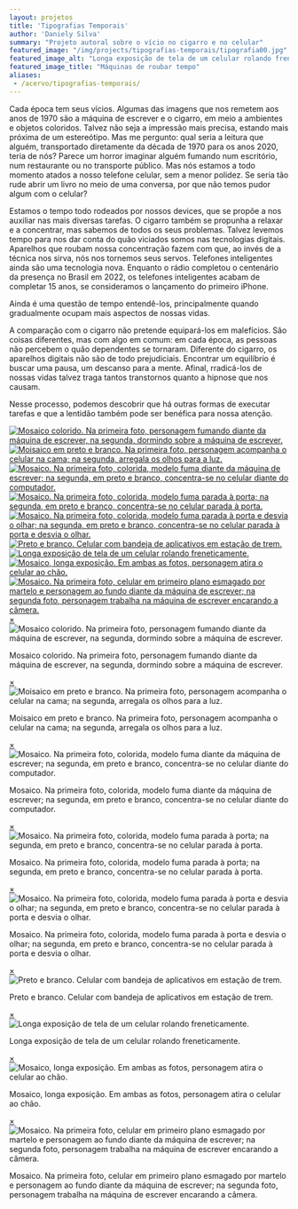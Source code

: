 ```yaml
---
layout: projetos
title: 'Tipografias Temporais'
author: 'Daniely Silva'
summary: "Projeto autoral sobre o vício no cigarro e no celular"
featured_image: "/img/projects/tipografias-temporais/tipografia00.jpg"
featured_image_alt: "Longa exposição de tela de um celular rolando freneticamente"
featured_image_title: "Máquinas de roubar tempo"
aliases:
 - /acervo/tipografias-temporais/
---
```


Cada época tem seus vícios. Algumas das imagens que nos remetem aos anos de 1970 são a máquina de escrever e o cigarro, em meio a ambientes e objetos coloridos. Talvez não seja a impressão mais precisa, estando mais próxima de um estereótipo. Mas me pergunto: qual seria a leitura que alguém, transportado diretamente da década de 1970 para os anos 2020, teria de nós? Parece um horror imaginar alguém fumando num escritório, num restaurante ou no transporte público. Mas nós estamos a todo momento atados a nosso telefone celular, sem a menor polidez. Se seria tão rude abrir um livro no meio de uma conversa, por que não temos pudor algum com o celular?

Estamos o tempo todo rodeados por nossos devices, que se propõe a nos auxiliar nas mais diversas tarefas. O cigarro também se propunha a relaxar e a concentrar, mas sabemos de todos os seus problemas. Talvez levemos tempo para nos dar conta do quão viciados somos nas tecnologias digitais. Aparelhos que roubam nossa concentração fazem com que, ao invés de a técnica nos sirva, nós nos tornemos seus servos. Telefones inteligentes ainda são uma tecnologia nova. Enquanto o rádio completou o centenário da presença no Brasil em 2022, os telefones inteligentes acabam de completar 15 anos, se consideramos o lançamento do primeiro iPhone.

Ainda é uma questão de tempo entendê-los, principalmente quando gradualmente ocupam mais aspectos de nossas vidas.

A comparação com o cigarro não pretende equipará-los em malefícios. São coisas diferentes, mas com algo em comum: em cada época, as pessoas não percebem o quão dependentes se tornaram. Diferente do cigarro, os aparelhos digitais não são de todo prejudiciais. Encontrar um equilíbrio é buscar uma pausa, um descanso para a mente. Afinal, rradicá-los de nossas vidas talvez traga tantos transtornos quanto a hipnose que nos causam.

Nesse processo, podemos descobrir que há outras formas de executar tarefas e que a lentidão também pode ser benéfica para nossa atenção.

<div hidden>

![Farta dos vícios.](/img/projects/tipografias-temporais/tipografia01.jpg "Mosaico colorido. Na primeira foto, personagem fumando diante da máquina de escrever, na segunda, dormindo sobre a máquina de escrever.")

![Ansiedade digital.](/img/projects/tipografias-temporais/tipografia02.jpg "Moisaico em preto e branco. Na primeira foto, personagem acompanha o celular na cama; na segunda, arregala os olhos para a luz.")

![Vícios sobre a mesa de trabalho.](/img/projects/tipografias-temporais/tipografia03.jpg "Mosaico. Na primeira foto, colorida, modelo fuma diante da máquina de escrever; na segunda, em preto e branco, concentra-se no celular diante do computador.")

![O vício me prende à porta.](/img/projects/tipografias-temporais/tipografia04.jpg "Mosaico. Na primeira foto, colorida, modelo fuma parada à porta; na segunda, em preto e branco, concentra-se no celular parada à porta.")

![Do vício desvio o olhar.](/img/projects/tipografias-temporais/tipografia05.jpg "Mosaico. Na primeira foto, colorida, modelo fuma parada à porta e desvia o olhar; na segunda, em preto e branco, concentra-se no celular parada à porta e desvia o olhar.")

![Distração na estação.](/img/projects/tipografias-temporais/tipografia06.jpg "Preto e branco. Celular com bandeja de aplicativos em estação de trem.")

![Máquinas de roubar tempo.](/img/projects/tipografias-temporais/tipografia07.jpg "Longa exposição de tela de um celular rolando freneticamente.")

![Arranca o teu olho e atira-o ao fogo.](/img/projects/tipografias-temporais/tipografia08.jpg "Mosaico, longa exposição. Em ambas as fotos, personagem atira o celular ao chão.")

![Destruição, reconstrução.](/img/projects/tipografias-temporais/tipografia09.jpg "Mosaico. Na primeira foto, celular em primeiro plano esmagado por martelo e personagem ao fundo diante da máquina de escrever; na segunda foto, personagem trabalha na máquina de escrever encarando a câmera.")

</div>

<section class="galeria">
  <div class="item"><a href="#imagem1"><img src="/img/projects/tipografias-temporais/tipografia01.jpg" alt="Mosaico colorido. Na primeira foto, personagem fumando diante da máquina de escrever, na segunda, dormindo sobre a máquina de escrever." title="Farta dos vícios." /></a></div>
  <div class="item"><a href="#imagem2"><img src="/img/projects/tipografias-temporais/tipografia02.jpg" alt="Moisaico em preto e branco. Na primeira foto, personagem acompanha o celular na cama; na segunda, arregala os olhos para a luz." title="Ansiedade digital." /></a></div>
  <div class="item"><a href="#imagem3"><img src="/img/projects/tipografias-temporais/tipografia03.jpg" alt="Mosaico. Na primeira foto, colorida, modelo fuma diante da máquina de escrever; na segunda, em preto e branco, concentra-se no celular diante do computador." title="Vícios sobre a mesa de trabalho." /></a></div>
  <div class="item"><a href="#imagem4"><img src="/img/projects/tipografias-temporais/tipografia04.jpg" alt="Mosaico. Na primeira foto, colorida, modelo fuma parada à porta; na segunda, em preto e branco, concentra-se no celular parada à porta." title="O vício me prende à porta." /></a></div>
  <div class="item"><a href="#imagem5"><img src="/img/projects/tipografias-temporais/tipografia05.jpg" alt="Mosaico. Na primeira foto, colorida, modelo fuma parada à porta e desvia o olhar; na segunda, em preto e branco, concentra-se no celular parada à porta e desvia o olhar." title="Do vício desvio o olhar." /></a></div>
  <div class="item"><a href="#imagem6"><img src="/img/projects/tipografias-temporais/tipografia06.jpg" alt="Preto e branco. Celular com bandeja de aplicativos em estação de trem." title="Distração na estação." /></a></div>
  <div class="item"><a href="#imagem7"><img src="/img/projects/tipografias-temporais/tipografia07.jpg" alt="Longa exposição de tela de um celular rolando freneticamente." title="Máquinas de roubar tempo." /></a></div>
  <div class="item"><a href="#imagem8"><img src="/img/projects/tipografias-temporais/tipografia08.jpg" alt="Mosaico, longa exposição. Em ambas as fotos, personagem atira o celular ao chão." title="Arranca o teu olho e atira-o ao fogo." /></a></div>
  <div class="item"><a href="#imagem9"><img src="/img/projects/tipografias-temporais/tipografia09.jpg" alt="Mosaico. Na primeira foto, celular em primeiro plano esmagado por martelo e personagem ao fundo diante da máquina de escrever; na segunda foto, personagem trabalha na máquina de escrever encarando a câmera." title="Destruição, reconstrução." /></a></div>
</section>

<div class="lightboxes">
  <div class="lightbox" id="imagem1"><a href="#" class="fechar">&times;</a><div class="conteudo"><img src="/img/projects/tipografias-temporais/tipografia01.jpg" alt="Mosaico colorido. Na primeira foto, personagem fumando diante da máquina de escrever, na segunda, dormindo sobre a máquina de escrever." title="Farta dos vícios." /><p>Mosaico colorido. Na primeira foto, personagem fumando diante da máquina de escrever, na segunda, dormindo sobre a máquina de escrever.</p></div></div>
  <div class="lightbox" id="imagem2"><a href="#" class="fechar">&times;</a><div class="conteudo"><img src="/img/projects/tipografias-temporais/tipografia02.jpg" alt="Moisaico em preto e branco. Na primeira foto, personagem acompanha o celular na cama; na segunda, arregala os olhos para a luz." title="Ansiedade digital." /><p>Moisaico em preto e branco. Na primeira foto, personagem acompanha o celular na cama; na segunda, arregala os olhos para a luz.</p></div></div>
  <div class="lightbox" id="imagem3"><a href="#" class="fechar">&times;</a><div class="conteudo"><img src="/img/projects/tipografias-temporais/tipografia03.jpg" alt="Mosaico. Na primeira foto, colorida, modelo fuma diante da máquina de escrever; na segunda, em preto e branco, concentra-se no celular diante do computador." title="Vícios sobre a mesa de trabalho." /><p>Mosaico. Na primeira foto, colorida, modelo fuma diante da máquina de escrever; na segunda, em preto e branco, concentra-se no celular diante do computador.</p></div></div>
  <div class="lightbox" id="imagem4"><a href="#" class="fechar">&times;</a><div class="conteudo"><img src="/img/projects/tipografias-temporais/tipografia04.jpg" alt="Mosaico. Na primeira foto, colorida, modelo fuma parada à porta; na segunda, em preto e branco, concentra-se no celular parada à porta." title="O vício me prende à porta." /><p>Mosaico. Na primeira foto, colorida, modelo fuma parada à porta; na segunda, em preto e branco, concentra-se no celular parada à porta.</p></div></div>
  <div class="lightbox" id="imagem5"><a href="#" class="fechar">&times;</a><div class="conteudo"><img src="/img/projects/tipografias-temporais/tipografia05.jpg" alt="Mosaico. Na primeira foto, colorida, modelo fuma parada à porta e desvia o olhar; na segunda, em preto e branco, concentra-se no celular parada à porta e desvia o olhar." title="Do vício desvio o olhar." /><p>Mosaico. Na primeira foto, colorida, modelo fuma parada à porta e desvia o olhar; na segunda, em preto e branco, concentra-se no celular parada à porta e desvia o olhar.</p></div></div>
  <div class="lightbox" id="imagem6"><a href="#" class="fechar">&times;</a><div class="conteudo"><img src="/img/projects/tipografias-temporais/tipografia06.jpg" alt="Preto e branco. Celular com bandeja de aplicativos em estação de trem." title="Distração na estação." /><p>Preto e branco. Celular com bandeja de aplicativos em estação de trem.</p></div></div>
  <div class="lightbox" id="imagem7"><a href="#" class="fechar">&times;</a><div class="conteudo"><img src="/img/projects/tipografias-temporais/tipografia07.jpg" alt="Longa exposição de tela de um celular rolando freneticamente." title="Máquinas de roubar tempo." /><p>Longa exposição de tela de um celular rolando freneticamente.</p></div></div>
  <div class="lightbox" id="imagem8"><a href="#" class="fechar">&times;</a><div class="conteudo"><img src="/img/projects/tipografias-temporais/tipografia08.jpg" alt="Mosaico, longa exposição. Em ambas as fotos, personagem atira o celular ao chão." title="Arranca o teu olho e atira-o ao fogo." /><p>Mosaico, longa exposição. Em ambas as fotos, personagem atira o celular ao chão.</p></div></div>
  <div class="lightbox" id="imagem9"><a href="#" class="fechar">&times;</a><div class="conteudo"><img src="/img/projects/tipografias-temporais/tipografia09.jpg" alt="Mosaico. Na primeira foto, celular em primeiro plano esmagado por martelo e personagem ao fundo diante da máquina de escrever; na segunda foto, personagem trabalha na máquina de escrever encarando a câmera." title="Destruição, reconstrução." /><p>Mosaico. Na primeira foto, celular em primeiro plano esmagado por martelo e personagem ao fundo diante da máquina de escrever; na segunda foto, personagem trabalha na máquina de escrever encarando a câmera.</p></div></div>
</div>
